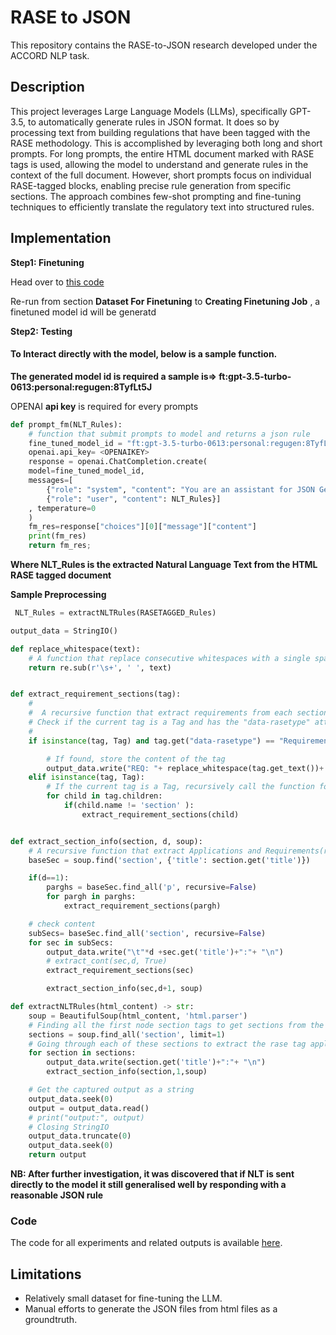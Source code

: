 # RASE to JSON 

This repository contains the RASE-to-JSON research developed under the ACCORD NLP task. 

## Description 

This project leverages Large Language Models (LLMs), specifically GPT-3.5, to automatically generate rules in JSON format. It does so by processing text from building regulations that have been tagged with the RASE methodology. This is accomplished by leveraging both long and short prompts. For long prompts, the entire HTML document marked with RASE tags is used, allowing the model to understand and generate rules in the context of the full document. However, short prompts focus on individual RASE-tagged blocks, enabling precise rule generation from specific sections. The approach combines few-shot prompting and fine-tuning techniques to efficiently translate the regulatory text into structured rules.

## Implementation 

**Step1: Finetuning**

Head over to [this code]()

Re-run from section __Dataset For Finetuning__ to __Creating Finetuning Job__ , a finetuned model id will be generatd

**Step2: Testing**

#### To Interact directly with the model, below is a sample function.

**The generated model id is required a sample is=> ft:gpt-3.5-turbo-0613:personal:regugen:8TyfLt5J**

OPENAI **api key** is required for every prompts

``` python code
def prompt_fm(NLT_Rules):
    # function that submit prompts to model and returns a json rule
    fine_tuned_model_id = "ft:gpt-3.5-turbo-0613:personal:regugen:8TyfLt5J"
    openai.api_key= <OPENAIKEY>
    response = openai.ChatCompletion.create(
    model=fine_tuned_model_id, 
    messages=[
        {"role": "system", "content": "You are an assistant for JSON Generation of Rules"},
        {"role": "user", "content": NLT_Rules}]
    , temperature=0
    )
    fm_res=response["choices"][0]["message"]["content"]
    print(fm_res)
    return fm_res;
```

**Where NLT_Rules is the extracted Natural Language Text from the HTML RASE tagged document**

**Sample Preprocessing**

``` python code
 NLT_Rules = extractNLTRules(RASETAGGED_Rules)
```

``` python code
output_data = StringIO()

def replace_whitespace(text):
    # A function that replace consecutive whitespaces with a single space
    return re.sub(r'\s+', ' ', text)


def extract_requirement_sections(tag):
    #
    #  A recursive function that extract requirements from each section
    # Check if the current tag is a Tag and has the "data-rasetype" attribute with the value "RequirementSection"
    #
    if isinstance(tag, Tag) and tag.get("data-rasetype") == "RequirementSection":

        # If found, store the content of the tag
        output_data.write("REQ: "+ replace_whitespace(tag.get_text())+ "\n")
    elif isinstance(tag, Tag):
        # If the current tag is a Tag, recursively call the function for each child of the current tag
        for child in tag.children:
            if(child.name != 'section' ):
                extract_requirement_sections(child)


def extract_section_info(section, d, soup):
    # A recursive function that extract Applications and Requirements(rules) from each sections keeping the hirachy
    baseSec = soup.find('section', {'title': section.get('title')})

    if(d==1):
        parghs = baseSec.find_all('p', recursive=False)
        for pargh in parghs:
            extract_requirement_sections(pargh)

    # check content
    subSecs= baseSec.find_all('section', recursive=False)
    for sec in subSecs:
        output_data.write("\t"*d +sec.get('title')+":"+ "\n")
        # extract_cont(sec,d, True)
        extract_requirement_sections(sec)

        extract_section_info(sec,d+1, soup)

def extractNLTRules(html_content) -> str:
    soup = BeautifulSoup(html_content, 'html.parser')
    # Finding all the first node section tags to get sections from the html input
    sections = soup.find_all('section', limit=1)
    # Going through each of these sections to extract the rase tag applocations and rules/requirements
    for section in sections:
        output_data.write(section.get('title')+":"+ "\n")
        extract_section_info(section,1,soup)

    # Get the captured output as a string
    output_data.seek(0)
    output = output_data.read()
    # print("output:", output)
    # Closing StringIO
    output_data.truncate(0)
    output_data.seek(0)
    return output

```
__NB: After further investigation, it was discovered that if NLT is sent directly to the model it still generalised well by responding with a reasonable JSON rule__


### Code
The code for all experiments and related outputs is available [here](https://github.com/Falu-G/Regu-Genius/tree/main).

## Limitations

* Relatively small dataset for fine-tuning the LLM.
* Manual efforts to generate the JSON files from html files as a groundtruth.

